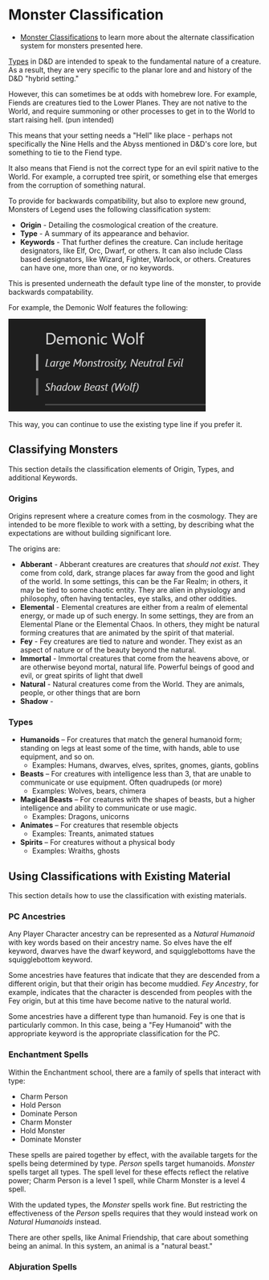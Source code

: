 # Monster Classification

* [Monster Classifications](./monsterClassifications.md) to learn more about the alternate classification system for monsters presented here.

[Types](https://www.dndbeyond.com/sources/mm/introduction#Type) in D&D are intended to speak to the fundamental nature of a creature.  As a result, they are very specific to the planar lore and and history of the D&D "hybrid setting."

However, this can sometimes be at odds with homebrew lore.  For example, Fiends are creatures tied to the Lower Planes.  They are not native to the World, and require summoning or other processes to get in to the World to start raising hell. (pun intended)

This means that your setting needs a "Hell" like place - perhaps not specifically the Nine Hells and the Abyss mentioned in D&D's core lore, but something to tie to the Fiend type.

It also means that Fiend is not the correct type for an evil spirit native to the World.  For example, a corrupted tree spirit, or something else that emerges from the corruption of something natural.

To provide for backwards compatibility, but also to explore new ground, Monsters of Legend uses the following classification system:

- **Origin** - Detailing the cosmological creation of the creature.
- **Type** - A summary of its appearance and behavior.
- **Keywords** - That further defines the creature.  Can include heritage designators, like Elf, Orc, Dwarf, or others.  It can also include Class based designators, like Wizard, Fighter, Warlock, or others.  Creatures can have one, more than one, or no keywords.

This is presented underneath the default type line of the monster, to provide backwards compatability.

For example, the Demonic Wolf features the following:

![Demonic Wolf Name Block](./images/Demonic%20Wolf.png)

This way, you can continue to use the existing type line if you prefer it.

## Classifying Monsters

This section details the classification elements of Origin, Types, and additional Keywords.

### Origins

Origins represent where a creature comes from in the cosmology.  They are intended to be more flexible to work with a setting, by describing what the expectations are without building significant lore.

The origins are:

- **Abberant** - Abberant creatures are creatures that *should not exist*.  They come from cold, dark, strange places far away from the good and light of the world.  In some settings, this can be the Far Realm; in others, it may be tied to some chaotic entity.  They are alien in physiology and philosophy, often having tentacles, eye stalks, and other oddities.
- **Elemental** - Elemental creatures are either from a realm of elemental energy, or made up of such energy.  In some settings, they are from an Elemental Plane or the Elemental Chaos.  In others, they might be natural forming creatures that are animated by the spirit of that material.
- **Fey** - Fey creatures are tied to nature and wonder.  They exist as an aspect of nature or of the beauty beyond the natural.
- **Immortal** - Immortal creatures that come from the heavens above, or are otherwise beyond mortal, natural life.  Powerful beings of good and evil, or great spirits of light that dwell 
- **Natural** - Natural creatures come from the World.  They are animals, people, or other things that are born 
- **Shadow** -  

### Types

- **Humanoids** – For creatures that match the general humanoid form; standing on legs at least some of the time, with hands, able to use equipment, and so on.
  - Examples: Humans, dwarves, elves, sprites, gnomes, giants, goblins
- **Beasts** – For creatures with intelligence less than 3, that are unable to communicate or use equipment.  Often quadrupeds (or more)
  - Examples: Wolves, bears, chimera
- **Magical Beasts** – For creatures with the shapes of beasts, but a higher intelligence and ability to communicate or use magic.
  - Examples: Dragons, unicorns
- **Animates** – For creatures that resemble objects
  - Examples: Treants, animated statues
- **Spirits** – For creatures without a physical body
  - Examples: Wraiths, ghosts


## Using Classifications with Existing Material

This section details how to use the classification with existing materials.

### PC Ancestries

Any Player Character ancestry can be represented as a *Natural Humanoid* with key words based on their ancestry name.  So elves have the elf keyword, dwarves have the dwarf keyword, and squigglebottoms have the squigglebottom keyword.

Some ancestries have features that indicate that they are descended from a different origin, but that their origin has become muddied.  *Fey Ancestry*, for example, indicates that the character is descended from peoples with the Fey origin, but at this time have become native to the natural world.

Some ancestries have a different type than humanoid.  Fey is one that is particularly common.  In this case, being a "Fey Humanoid" with the appropriate keyword is the appropriate classification for the PC.

### Enchantment Spells

Within the Enchantment school, there are a family of spells that interact with type:

- Charm Person
- Hold Person
- Dominate Person
- Charm Monster
- Hold Monster
- Dominate Monster

These spells are paired together by effect, with the available targets for the spells being determined by type.  *Person* spells target humanoids.  *Monster* spells target all types.  The spell level for these effects reflect the relative power; Charm Person is a level 1 spell, while Charm Monster is a level 4 spell.

With the updated types, the *Monster* spells work fine.  But restricting the effectiveness of the *Person* spells requires that they would instead work on *Natural Humanoids* instead.

There are other spells, like Animal Friendship, that care about something being an animal.  In this system, an animal is a "natural beast."

### Abjuration Spells


